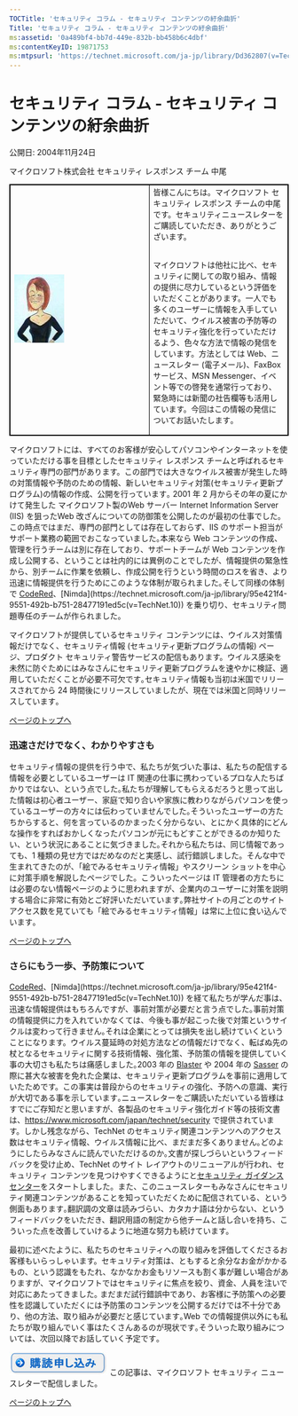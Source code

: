 ```yaml
---
TOCTitle: 'セキュリティ コラム - セキュリティ コンテンツの紆余曲折'
Title: 'セキュリティ コラム - セキュリティ コンテンツの紆余曲折'
ms:assetid: '0a489bf4-bb7d-449e-832b-bb458b6c4dbf'
ms:contentKeyID: 19871753
ms:mtpsurl: 'https://technet.microsoft.com/ja-jp/library/Dd362807(v=TechNet.10)'
---
```


セキュリティ コラム - セキュリティ コンテンツの紆余曲折
=======================================================

公開日: 2004年11月24日

マイクロソフト株式会社 セキュリティ レスポンス チーム 中尾

 
<table style="border:1px solid black;">
<colgroup>
<col width="50%" />
<col width="50%" />
</colgroup>
<tbody>
<tr class="odd">
<td style="border:1px solid black;"><img src="images/Dd362807.nakao_90x123(ja-jp,TechNet.10).jpg" /></td>
<td style="border:1px solid black;">皆様こんにちは。マイクロソフト セキュリティ レスポンス チームの中尾です。セキュリティニュースレターをご購読していただき、ありがとうございます。<br />
<br />

マイクロソフトは他社に比べ、セキュリティに関しての取り組み、情報の提供に尽力しているという評価をいただくことがあります。一人でも多くのユーザーに情報を入手していただいて、ウイルス被害の予防等のセキュリティ強化を行っていただけるよう、色々な方法で情報の発信をしています。方法としては Web、ニュースレター (電子メール)、FaxBoxサービス、MSN Messenger、イベント等での啓発を通常行っており、緊急時には新聞の社告欄等も活用しています。今回はこの情報の発信についてお話いたします｡</td>
</tr>
</tbody>
</table>
 

マイクロソフトには、すべてのお客様が安心してパソコンやインターネットを使っていただける事を目標としたセキュリティ レスポンス チームと呼ばれるセキュリティ専門の部門があります。この部門では大きなウイルス被害が発生した時の対策情報や予防のための情報、新しいセキュリティ対策(セキュリティ更新プログラム)の情報の作成、公開を行っています｡ 2001 年 2 月からその年の夏にかけて発生した マイクロソフト製のWeb サーバー Internet Information Server (IIS) を狙ったWeb 改ざんについての防御策を公開したのが最初の仕事でした｡この時点ではまだ、専門の部門としては存在しておらず、IIS のサポート担当がサポート業務の範囲でおこなっていました｡本来なら Web コンテンツの作成、管理を行うチームは別に存在しており、サポートチームが Web コンテンツを作成し公開する、ということは社内的には異例のことでしたが、情報提供の緊急性から、別チームに作業を依頼し、作成公開を行うという時間のロスを省き、より迅速に情報提供を行うためにこのような体制が取られました｡そして同様の体制で [CodeRed](https://technet.microsoft.com/ja-jp/library/6f2181fc-63dc-47ba-bef8-274dcf46e2f5(v=TechNet.10))、[Nimda](https://technet.microsoft.com/ja-jp/library/95e421f4-9551-492b-b751-28477191ed5c(v=TechNet.10)) を乗り切り、セキュリティ問題専任のチームが作られました。

マイクロソフトが提供しているセキュリティ コンテンツには、ウイルス対策情報だけでなく、セキュリティ情報 (セキュリティ更新プログラムの情報) ページ、プロダクト セキュリティ警告サービスの配信もあります。ウイルス感染を未然に防ぐためにはみなさんにセキュリティ更新プログラムを速やかに検証、適用していただくことが必要不可欠です｡セキュリティ情報も当初は米国でリリースされてから 24 時間後にリリースしていましたが、現在では米国と同時リリースしています｡

[](#mainsection)[ページのトップへ](#mainsection)

### 迅速さだけでなく、わかりやすさも

セキュリティ情報の提供を行う中で、私たちが気づいた事は、私たちの配信する情報を必要としているユーザーは IT 関連の仕事に携わっているプロな人たちばかりではない、という点でした｡私たちが理解してもらえるだろうと思って出した情報は初心者ユーザー、家庭で知り合いや家族に教わりながらパソコンを使っているユーザーの方々には伝わっていませんでした｡そういったユーザーの方たちからすると、何を言っているのかまったく分からない、とにかく具体的にどんな操作をすればおかしくなったパソコンが元にもどすことができるのか知りたい、という状況にあることに気づきました｡それから私たちは、同じ情報であっても、1 種類の見せ方ではだめなのだと実感し、試行錯誤しました。そんな中で生まれてきたのが、「絵でみるセキュリティ情報」やスクリーン ショットを中心に対策手順を解説したページでした。こういったページは IT 管理者の方たちには必要のない情報ページのように思われますが、企業内のユーザーに対策を説明する場合に非常に有効とご好評いただいています｡弊社サイトの月ごとのサイト アクセス数を見ていても「絵でみるセキュリティ情報」は常に上位に食い込んでいます｡

[](#mainsection)[ページのトップへ](#mainsection)

### さらにもう一歩、予防策について

[CodeRed](https://technet.microsoft.com/ja-jp/library/6f2181fc-63dc-47ba-bef8-274dcf46e2f5(v=TechNet.10))、[Nimda](https://technet.microsoft.com/ja-jp/library/95e421f4-9551-492b-b751-28477191ed5c(v=TechNet.10)) を経て私たちが学んだ事は、迅速な情報提供はもちろんですが、事前対策が必要だと言う点でした｡事前対策の情報提供に力を入れていかなくては、今後も事が起こった後で対策というサイクルは変わって行きません｡それは企業にとっては損失を出し続けていくということになります。ウイルス蔓延時の対処方法などの情報だけでなく、転ばぬ先の杖となるセキュリティに関する技術情報、強化策、予防策の情報を提供していく事の大切さも私たちは痛感しました｡2003 年の [Blaster](https://technet.microsoft.com/ja-jp/library/4c748477-4337-4f1a-89c5-000801bad760(v=TechNet.10)) や 2004 年の [Sasser](https://technet.microsoft.com/ja-jp/library/a05fb03d-e7ff-40fd-8e72-936b148a3be8(v=TechNet.10)) の際に甚大な被害を免れた企業は、セキュリティ更新プログラムを事前に適用していたためです。この事実は普段からのセキュリティの強化、予防への意識、実行が大切である事を示しています｡ニュースレターをご購読いただいている皆様はすでにご存知だと思いますが、各製品のセキュリティ強化ガイド等の技術文書は、<https://www.microsoft.com/japan/technet/security> で提供されています。しかし残念ながら、TechNet のセキュリティ関連コンテンツへのアクセス数はセキュリティ情報、ウイルス情報に比べ、まだまだ多くありません｡どのようにしたらみなさんに読んでいただけるのか｡文書が探しづらいというフィードバックを受け止め、TechNet のサイト レイアウトのリニューアルが行われ、セキュリティ コンテンツを見つけやすくできるようにと[セキュリティ ガイダンス センター](https://www.microsoft.com/japan/security/guidance/default.mspx)をスタートしました。また、このニュースレターもみなさんにセキュリティ関連コンテンツがあることを知っていただくために配信されている、という側面もあります｡翻訳調の文章は読みづらい、カタカナ語は分からない、というフィードバックをいただき、翻訳用語の制定から他チームと話し合いを持ち、こういった点を改善していけるように地道な努力も続けています。

最初に述べたように、私たちのセキュリティへの取り組みを評価してくださるお客様もいらっしゃいます。セキュリティ対策は、ともすると余分なお金がかかるもの、という認識をもたれ、なかなかお金もリソースも割く事が難しい場合がありますが、マイクロソフトではセキュリティに焦点を絞り、資金、人員を注いで対応にあたってきました｡ まだまだ試行錯誤中であり、お客様に予防策への必要性を認識していただくには予防策のコンテンツを公開するだけでは不十分であり、他の方法、取り組みが必要だと感じています｡Web での情報提供以外にも私たちが取り組んでいく事はたくさんあるのが現状です｡そういった取り組みについては、次回以降でお話していく予定です｡

[![](images/Dd362807.btn_reg_today(ja-jp,TechNet.10).jpg)](https://technet.microsoft.com/ja-jp/library/d2607610-3137-420b-9bbf-2552bec68922(v=TechNet.10))
この記事は、マイクロソフト セキュリティ ニュースレターで配信しました。

[](#mainsection)[ページのトップへ](#mainsection)

